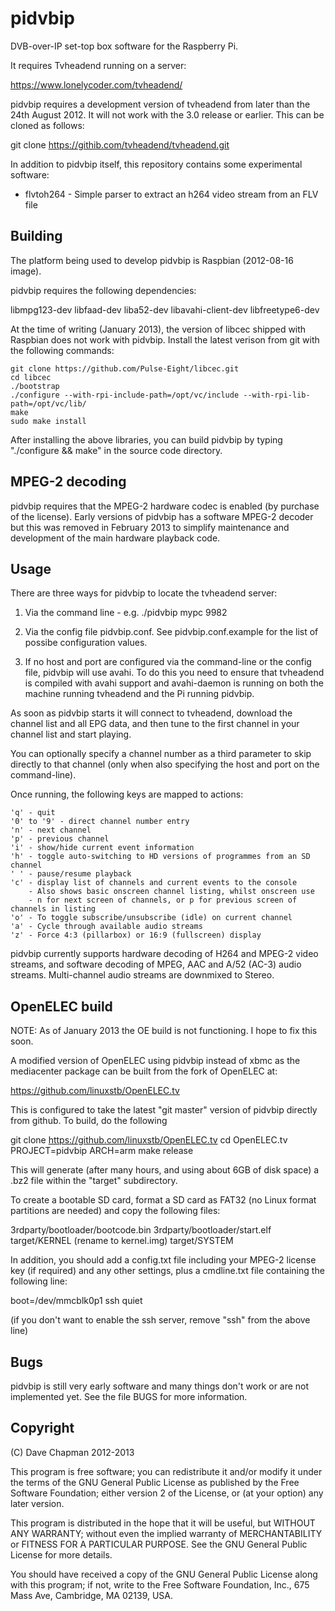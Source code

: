 pidvbip
=======

DVB-over-IP set-top box software for the Raspberry Pi.

It requires Tvheadend running on a server:

https://www.lonelycoder.com/tvheadend/

pidvbip requires a development version of tvheadend from later than
the 24th August 2012.  It will not work with the 3.0 release or
earlier.  This can be cloned as follows:

git clone https://githib.com/tvheadend/tvheadend.git

In addition to pidvbip itself, this repository contains some
experimental software:

* flvtoh264 - Simple parser to extract an h264 video stream from an FLV file


Building
--------

The platform being used to develop pidvbip is Raspbian (2012-08-16 image).

pidvbip requires the following dependencies:

libmpg123-dev libfaad-dev liba52-dev libavahi-client-dev libfreetype6-dev

At the time of writing (January 2013), the version of libcec shipped
with Raspbian does not work with pidvbip.  Install the latest verison
from git with the following commands:

    git clone https://github.com/Pulse-Eight/libcec.git
    cd libcec
    ./bootstrap
    ./configure --with-rpi-include-path=/opt/vc/include --with-rpi-lib-path=/opt/vc/lib/
    make
    sudo make install

After installing the above libraries, you can build pidvbip by typing
"./configure && make" in the source code directory.


MPEG-2 decoding
---------------

pidvbip requires that the MPEG-2 hardware codec is enabled (by
purchase of the license).  Early versions of pidvbip has a software
MPEG-2 decoder but this was removed in February 2013 to simplify
maintenance and development of the main hardware playback code.

Usage
-----

There are three ways for pidvbip to locate the tvheadend server:

1) Via the command line - e.g. ./pidvbip mypc 9982

2) Via the config file pidvbip.conf.  See pidvbip.conf.example for 
   the list of possibe configuration values.

3) If no host and port are configured via the command-line or the
   config file, pidvbip will use avahi.  To do this you need to ensure
   that tvheadend is compiled with avahi support and avahi-daemon is
   running on both the machine running tvheadend and the Pi running
   pidvbip.


As soon as pidvbip starts it will connect to tvheadend, download the
channel list and all EPG data, and then tune to the first channel in
your channel list and start playing.

You can optionally specify a channel number as a third parameter to
skip directly to that channel (only when also specifying the host and
port on the command-line).

Once running, the following keys are mapped to actions:

    'q' - quit
    '0' to '9' - direct channel number entry
    'n' - next channel
    'p' - previous channel
    'i' - show/hide current event information
    'h' - toggle auto-switching to HD versions of programmes from an SD channel
    ' ' - pause/resume playback
    'c' - display list of channels and current events to the console
        - Also shows basic onscreen channel listing, whilst onscreen use
        - n for next screen of channels, or p for previous screen of channels in listing
    'o' - To toggle subscribe/unsubscribe (idle) on current channel
    'a' - Cycle through available audio streams
    'z' - Force 4:3 (pillarbox) or 16:9 (fullscreen) display

pidvbip currently supports hardware decoding of H264 and MPEG-2 video
streams, and software decoding of MPEG, AAC and A/52 (AC-3) audio
streams.  Multi-channel audio streams are downmixed to Stereo.


OpenELEC build
--------------

NOTE: As of January 2013 the OE build is not functioning.  I hope to
fix this soon.

A modified version of OpenELEC using pidvbip instead of xbmc as the
mediacenter package can be built from the fork of OpenELEC at:

https://github.com/linuxstb/OpenELEC.tv

This is configured to take the latest "git master" version of pidvbip
directly from github.  To build, do the following

git clone https://github.com/linuxstb/OpenELEC.tv
cd OpenELEC.tv
PROJECT=pidvbip ARCH=arm make release

This will generate (after many hours, and using about 6GB of disk
space) a .bz2 file within the "target" subdirectory.

To create a bootable SD card, format a SD card as FAT32 (no Linux
format partitions are needed) and copy the following files:

3rdparty/bootloader/bootcode.bin
3rdparty/bootloader/start.elf
target/KERNEL (rename to kernel.img)
target/SYSTEM


In addition, you should add a config.txt file including your MPEG-2
license key (if required) and any other settings, plus a cmdline.txt
file containing the following line:

boot=/dev/mmcblk0p1 ssh quiet

(if you don't want to enable the ssh server, remove "ssh" from the
above line)



Bugs
----

pidvbip is still very early software and many things don't work or are
not implemented yet.  See the file BUGS for more information.


Copyright
---------

(C) Dave Chapman 2012-2013

This program is free software; you can redistribute it and/or modify
it under the terms of the GNU General Public License as published by
the Free Software Foundation; either version 2 of the License, or
(at your option) any later version.

This program is distributed in the hope that it will be useful,
but WITHOUT ANY WARRANTY; without even the implied warranty of
MERCHANTABILITY or FITNESS FOR A PARTICULAR PURPOSE.  See the
GNU General Public License for more details.

You should have received a copy of the GNU General Public License
along with this program; if not, write to the Free Software
Foundation, Inc., 675 Mass Ave, Cambridge, MA 02139, USA.

